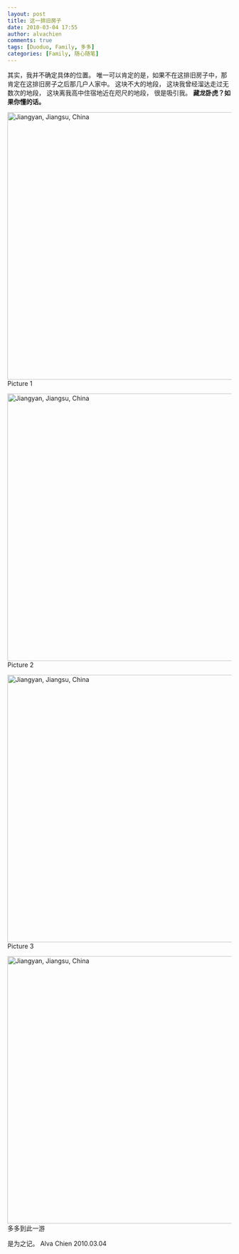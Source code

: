 ```yaml
---
layout: post
title: 这一排旧房子
date: 2010-03-04 17:55
author: alvachien
comments: true
tags: [Duoduo, Family, 多多]
categories: [Family, 随心随笔]
---
```


其实，我并不确定具体的位置。
唯一可以肯定的是，如果不在这排旧房子中，那肯定在这排旧房子之后那几户人家中。
这块不大的地段，
这块我曾经溜达走过无数次的地段，
这块离我高中住宿地近在咫尺的地段，
很是吸引我。
**藏龙卧虎？如果你懂的话。**

<a title="Jiangyan, Jiangsu, China by Alva Chien, on Flickr" href="http://www.flickr.com/photos/alvachien/4403593003/"><img src="http://farm5.static.flickr.com/4032/4403593003_b1309cb095_b.jpg" alt="Jiangyan, Jiangsu, China" width="600" /></a>
Picture 1

<a title="Jiangyan, Jiangsu, China by Alva Chien, on Flickr" href="http://www.flickr.com/photos/alvachien/4404358304/"><img src="http://farm5.static.flickr.com/4072/4404358304_8b241aca66_b.jpg" alt="Jiangyan, Jiangsu, China" width="600" /></a>
Picture 2

<a title="Jiangyan, Jiangsu, China by Alva Chien, on Flickr" href="http://www.flickr.com/photos/alvachien/4403593209/"><img src="http://farm5.static.flickr.com/4065/4403593209_2ca1165d7d_b.jpg" alt="Jiangyan, Jiangsu, China" width="600" /></a>
Picture 3

<a title="Jiangyan, Jiangsu, China by Alva Chien, on Flickr" href="http://www.flickr.com/photos/alvachien/4403593357/"><img src="http://farm3.static.flickr.com/2680/4403593357_54e22f1958_b.jpg" alt="Jiangyan, Jiangsu, China" width="600" /></a>
多多到此一游

是为之记。
Alva Chien
2010.03.04

